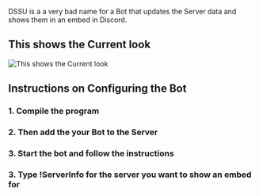 DSSU is a a very bad name for a Bot that updates the Server data and shows them in an embed in Discord.

## This shows the Current look
![This shows the Current look](https://i.imgur.com/2mHthCa.png)






## Instructions on Configuring the Bot

### 1. Compile the program
### 2. Then add the your Bot to the Server
### 3. Start the bot and follow the instructions
### 3. Type !ServerInfo <IP> for the server you want to show an embed for
  


